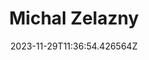 ---
title: "Michal Zelazny"
category: "IndieWeb & Personal Blogs"
site_url: https://www.michalzelazny.com
feed_url: https://www.michalzelazny.com/feed/
date: 2023-11-29T11:36:54.426564Z
domain: www.michalzelazny.com

---